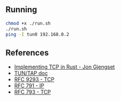 ## Running

```Bash
chmod +x ./run.sh
./run.sh
ping -I tun0 192.168.0.2
```

## References
- [Implementing TCP in Rust - Jon Gjengset](https://www.youtube.com/watch?v=bzja9fQWzdA&list=PLqbS7AVVErFivDY3iKAQk3_VAm8SXwt1X)
- [TUN/TAP doc](https://www.kernel.org/doc/Documentation/networking/tuntap.txt)
- [RFC 9293 - TCP](https://www.rfc-editor.org/rfc/rfc9293)
- [RFC 791 - IP](https://www.rfc-editor.org/rfc/rfc791)
- [RFC 793 - TCP](https://www.rfc-editor.org/rfc/rfc793)

